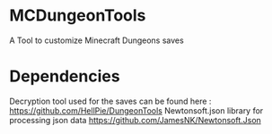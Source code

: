 # MCDungeonTools
A Tool to customize Minecraft Dungeons saves
# Dependencies
Decryption tool used for the saves can be found here : https://github.com/HellPie/DungeonTools
Newtonsoft.json library for processing json data https://github.com/JamesNK/Newtonsoft.Json
